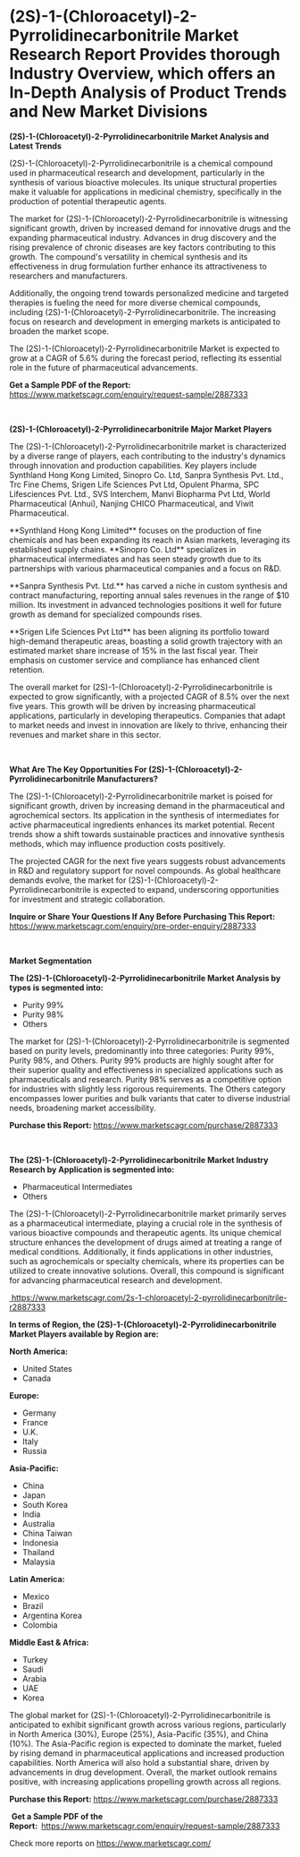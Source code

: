 <p><h1>(2S)-1-(Chloroacetyl)-2-Pyrrolidinecarbonitrile Market Research Report Provides thorough Industry Overview, which offers an In-Depth Analysis of Product Trends and New Market Divisions</h1></p><p><strong>(2S)-1-(Chloroacetyl)-2-Pyrrolidinecarbonitrile Market Analysis and Latest Trends</strong></p>
<p><p>(2S)-1-(Chloroacetyl)-2-Pyrrolidinecarbonitrile is a chemical compound used in pharmaceutical research and development, particularly in the synthesis of various bioactive molecules. Its unique structural properties make it valuable for applications in medicinal chemistry, specifically in the production of potential therapeutic agents.</p><p>The market for (2S)-1-(Chloroacetyl)-2-Pyrrolidinecarbonitrile is witnessing significant growth, driven by increased demand for innovative drugs and the expanding pharmaceutical industry. Advances in drug discovery and the rising prevalence of chronic diseases are key factors contributing to this growth. The compound's versatility in chemical synthesis and its effectiveness in drug formulation further enhance its attractiveness to researchers and manufacturers.</p><p>Additionally, the ongoing trend towards personalized medicine and targeted therapies is fueling the need for more diverse chemical compounds, including (2S)-1-(Chloroacetyl)-2-Pyrrolidinecarbonitrile. The increasing focus on research and development in emerging markets is anticipated to broaden the market scope.</p><p>The (2S)-1-(Chloroacetyl)-2-Pyrrolidinecarbonitrile Market is expected to grow at a CAGR of 5.6% during the forecast period, reflecting its essential role in the future of pharmaceutical advancements.</p></p>
<p><strong>Get a Sample PDF of the Report:&nbsp;</strong> <a href="https://www.marketscagr.com/enquiry/request-sample/2887333?utm_campaign=3198&utm_medium=2&utm_source=Github&utm_content=ia&utm_term=14032025&utm_id=2s-1-chloroacetyl-2-pyrrolidinecarbonitrile">https://www.marketscagr.com/enquiry/request-sample/2887333</a></p>
<p>&nbsp;</p>
<p><strong>(2S)-1-(Chloroacetyl)-2-Pyrrolidinecarbonitrile Major Market Players</strong></p>
<p><p>The (2S)-1-(Chloroacetyl)-2-Pyrrolidinecarbonitrile market is characterized by a diverse range of players, each contributing to the industry's dynamics through innovation and production capabilities. Key players include Synthland Hong Kong Limited, Sinopro Co. Ltd, Sanpra Synthesis Pvt. Ltd., Trc Fine Chems, Srigen Life Sciences Pvt Ltd, Opulent Pharma, SPC Lifesciences Pvt. Ltd., SVS Interchem, Manvi Biopharma Pvt Ltd, World Pharmaceutical (Anhui), Nanjing CHICO Pharmaceutical, and Viwit Pharmaceutical.</p><p>**Synthland Hong Kong Limited** focuses on the production of fine chemicals and has been expanding its reach in Asian markets, leveraging its established supply chains. **Sinopro Co. Ltd** specializes in pharmaceutical intermediates and has seen steady growth due to its partnerships with various pharmaceutical companies and a focus on R&D.</p><p>**Sanpra Synthesis Pvt. Ltd.** has carved a niche in custom synthesis and contract manufacturing, reporting annual sales revenues in the range of $10 million. Its investment in advanced technologies positions it well for future growth as demand for specialized compounds rises.</p><p>**Srigen Life Sciences Pvt Ltd** has been aligning its portfolio toward high-demand therapeutic areas, boasting a solid growth trajectory with an estimated market share increase of 15% in the last fiscal year. Their emphasis on customer service and compliance has enhanced client retention.</p><p>The overall market for (2S)-1-(Chloroacetyl)-2-Pyrrolidinecarbonitrile is expected to grow significantly, with a projected CAGR of 8.5% over the next five years. This growth will be driven by increasing pharmaceutical applications, particularly in developing therapeutics. Companies that adapt to market needs and invest in innovation are likely to thrive, enhancing their revenues and market share in this sector.</p></p>
<p>&nbsp;</p>
<p><strong>What Are The Key Opportunities For (2S)-1-(Chloroacetyl)-2-Pyrrolidinecarbonitrile Manufacturers?</strong></p>
<p><p>The (2S)-1-(Chloroacetyl)-2-Pyrrolidinecarbonitrile market is poised for significant growth, driven by increasing demand in the pharmaceutical and agrochemical sectors. Its application in the synthesis of intermediates for active pharmaceutical ingredients enhances its market potential. Recent trends show a shift towards sustainable practices and innovative synthesis methods, which may influence production costs positively. </p><p>The projected CAGR for the next five years suggests robust advancements in R&D and regulatory support for novel compounds. As global healthcare demands evolve, the market for (2S)-1-(Chloroacetyl)-2-Pyrrolidinecarbonitrile is expected to expand, underscoring opportunities for investment and strategic collaboration.</p></p>
<p><strong>Inquire or Share Your Questions If Any Before Purchasing This Report:</strong> <a href="https://www.marketscagr.com/enquiry/pre-order-enquiry/2887333?utm_campaign=3198&utm_medium=2&utm_source=Github&utm_content=ia&utm_term=14032025&utm_id=2s-1-chloroacetyl-2-pyrrolidinecarbonitrile">https://www.marketscagr.com/enquiry/pre-order-enquiry/2887333</a></p>
<p>&nbsp;</p>
<p><strong>Market Segmentation</strong></p>
<p><strong>The (2S)-1-(Chloroacetyl)-2-Pyrrolidinecarbonitrile Market Analysis by types is segmented into:</strong></p>
<p><ul><li>Purity 99%</li><li>Purity 98%</li><li>Others</li></ul></p>
<p><p>The market for (2S)-1-(Chloroacetyl)-2-Pyrrolidinecarbonitrile is segmented based on purity levels, predominantly into three categories: Purity 99%, Purity 98%, and Others. Purity 99% products are highly sought after for their superior quality and effectiveness in specialized applications such as pharmaceuticals and research. Purity 98% serves as a competitive option for industries with slightly less rigorous requirements. The Others category encompasses lower purities and bulk variants that cater to diverse industrial needs, broadening market accessibility.</p></p>
<p><strong>Purchase this Report:&nbsp;</strong><a href="https://www.marketscagr.com/purchase/2887333?utm_campaign=3198&utm_medium=2&utm_source=Github&utm_content=ia&utm_term=14032025&utm_id=2s-1-chloroacetyl-2-pyrrolidinecarbonitrile">https://www.marketscagr.com/purchase/2887333</a></p>
<p>&nbsp;</p>
<p><strong>The (2S)-1-(Chloroacetyl)-2-Pyrrolidinecarbonitrile Market Industry Research by Application is segmented into:</strong></p>
<p><ul><li>Pharmaceutical Intermediates</li><li>Others</li></ul></p>
<p><p>The (2S)-1-(Chloroacetyl)-2-Pyrrolidinecarbonitrile market primarily serves as a pharmaceutical intermediate, playing a crucial role in the synthesis of various bioactive compounds and therapeutic agents. Its unique chemical structure enhances the development of drugs aimed at treating a range of medical conditions. Additionally, it finds applications in other industries, such as agrochemicals or specialty chemicals, where its properties can be utilized to create innovative solutions. Overall, this compound is significant for advancing pharmaceutical research and development.</p></p>
<p><a href="https://www.marketscagr.com/2s-1-chloroacetyl-2-pyrrolidinecarbonitrile-r2887333?utm_campaign=3198&utm_medium=2&utm_source=Github&utm_content=ia&utm_term=14032025&utm_id=2s-1-chloroacetyl-2-pyrrolidinecarbonitrile">&nbsp;https://www.marketscagr.com/2s-1-chloroacetyl-2-pyrrolidinecarbonitrile-r2887333</a></p>
<p><strong>In terms of Region, the (2S)-1-(Chloroacetyl)-2-Pyrrolidinecarbonitrile Market Players available by Region are:</strong></p>
<p>
    <p> <strong> North America: </strong>
        <ul>
            <li>United States</li>
            <li>Canada</li>
        </ul>
        </p> 
    <p> <strong> Europe: </strong>
        <ul>
            <li>Germany</li>
            <li>France</li>
            <li>U.K.</li>
            <li>Italy</li>
            <li>Russia</li>
        </ul>
        </p> 
    <p> <strong> Asia-Pacific: </strong>
        <ul>
            <li>China</li>
            <li>Japan</li>
            <li>South Korea</li>
            <li>India</li>
            <li>Australia</li>
            <li>China Taiwan</li>
            <li>Indonesia</li>
            <li>Thailand</li>
            <li>Malaysia</li>
        </ul>
        </p> 
    <p> <strong> Latin America: </strong>
        <ul>
            <li>Mexico</li>
            <li>Brazil</li>
            <li>Argentina Korea</li>
            <li>Colombia</li>
        </ul>
        </p> 
    <p> <strong> Middle East & Africa: </strong>
        <ul>
            <li>Turkey</li>
            <li>Saudi</li>
            <li>Arabia</li>
            <li>UAE</li>
            <li>Korea</li>
        </ul>
    </p>
    </p>
<p><p>The global market for (2S)-1-(Chloroacetyl)-2-Pyrrolidinecarbonitrile is anticipated to exhibit significant growth across various regions, particularly in North America (30%), Europe (25%), Asia-Pacific (35%), and China (10%). The Asia-Pacific region is expected to dominate the market, fueled by rising demand in pharmaceutical applications and increased production capabilities. North America will also hold a substantial share, driven by advancements in drug development. Overall, the market outlook remains positive, with increasing applications propelling growth across all regions.</p></p>
<p><strong>Purchase this Report: </strong><a href="https://www.marketscagr.com/purchase/2887333?utm_campaign=3198&utm_medium=2&utm_source=Github&utm_content=ia&utm_term=14032025&utm_id=2s-1-chloroacetyl-2-pyrrolidinecarbonitrile">https://www.marketscagr.com/purchase/2887333</a></p>
<p>&nbsp;<strong>Get a Sample PDF of the Report:&nbsp;&nbsp;</strong><a href="https://www.marketscagr.com/enquiry/request-sample/2887333?utm_campaign=3198&utm_medium=2&utm_source=Github&utm_content=ia&utm_term=14032025&utm_id=2s-1-chloroacetyl-2-pyrrolidinecarbonitrile">https://www.marketscagr.com/enquiry/request-sample/2887333</a></p>
<p><strong></strong></p>
<p>Check more reports on <a href="https://www.marketscagr.com/?utm_campaign=3198&utm_medium=2&utm_source=Github&utm_content=ia&utm_term=14032025&utm_id=2s-1-chloroacetyl-2-pyrrolidinecarbonitrile">https://www.marketscagr.com/</a></p>